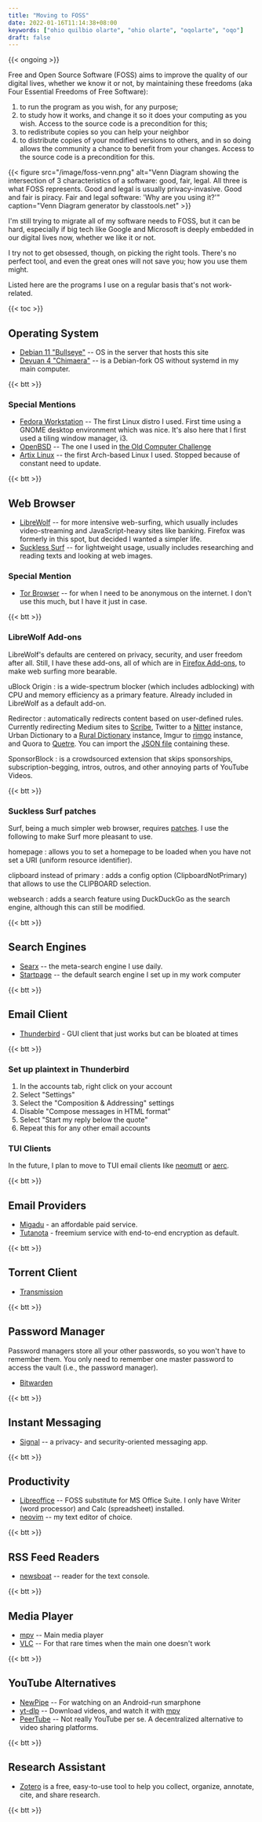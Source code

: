 ```yaml
---
title: "Moving to FOSS"
date: 2022-01-16T11:14:38+08:00
keywords: ["ohio quilbio olarte", "ohio olarte", "oqolarte", "oqo"]
draft: false
---
```

{{< ongoing >}}

Free and Open Source Software (FOSS) aims to improve the quality of our digital lives, whether we know it or not, by maintaining these freedoms (aka Four Essential Freedoms of Free Software):

1. to run the program as you wish, for any purpose;
1. to study how it works, and change it so it does your computing as you wish.
   Access to the source code is a precondition for this;
1. to redistribute copies so you can help your neighbor
1. to distribute copies of your modified versions to others, and in so doing
   allows the community a chance to benefit from your changes. Access to the
   source code is a precondition for this.


{{< figure src="/image/foss-venn.png" alt="Venn Diagram showing the intersection of 3 characteristics of a software: good, fair, legal. All three is what FOSS represents. Good and legal is usually privacy-invasive. Good and fair is piracy. Fair and legal software: 'Why are you using it?'" caption="Venn Diagram generator by classtools.net" >}}

I'm still trying to migrate all of my software needs to FOSS,
but it can be hard, especially if big tech like Google and Microsoft
is deeply embedded in our digital lives now,
whether we like it or not.

I try not to get obsessed, though, on picking the right tools.
There's no perfect tool, and even the great ones will not save you;
how you use them might.

Listed here are the programs I use on a regular basis
that's not work-related.

{{< toc >}}
## Operating System 

- [Debian 11 "Bullseye"](https://www.debian.org/releases/bullseye/) -- OS in the server that
  hosts this site
- [Devuan 4
  "Chimaera"](https://www.devuan.org/os/announce/chimaera-release-announce-2021-10-14) -- is a Debian-fork OS without systemd in my main computer.

{{< btt >}}
### Special Mentions
- [Fedora Workstation](https://getfedora.org/en/workstation/) --
The first Linux distro I used.
First time using a GNOME desktop environment which was nice.
It's also here that I first used a tiling window manager, i3.
- [OpenBSD](https://www.openbsd.org/) -- The one I used in [the Old Computer Challenge](/old-computer)
- [Artix Linux](https://artixlinux.org/) -- the first Arch-based Linux
  I used. Stopped because of constant need to update.

{{< btt >}}
## Web Browser

- [LibreWolf](https://librewolf.net) -- for more intensive web-surfing,
which usually includes video-streaming
and JavaScript-heavy sites like banking.
Firefox was formerly in this spot,
but decided I wanted a simpler life.
- [Suckless Surf](https://surf.suckless.org) -- for lightweight usage,
usually includes researching and reading texts and looking at web images.

### Special Mention

- [Tor Browser](https://www.torproject.org) -- for when I need to be
  anonymous on the internet.
I don't use this much,
but I have it just in case.

{{< btt >}}
### LibreWolf Add-ons
LibreWolf's defaults are
centered on privacy, security, and user freedom after all.
Still, I have these add-ons, all of which are in [Firefox Add-ons](https://addons.mozilla.org/en-US/firefox/),
to make web surfing more bearable.

uBlock Origin
: is a wide-spectrum blocker
(which includes adblocking)
with CPU and memory efficiency as a primary feature.
Already included in LibreWolf as a default add-on.

Redirector
: automatically redirects content based on user-defined rules.
Currently redirecting Medium sites to [Scribe](https://scribe.rip),
Twitter to a [Nitter](https://nitter.kavin.rocks) instance,
Urban Dictionary to a [Rural
Dictionary](https://codeberg.org/zortazert/rural-dictionary#headline-2)
instance,
Imgur to
[rimgo](https://codeberg.org/video-prize-ranch/rimgo#user-content-instances)
instance,
and Quora to [Quetre](https://github.com/zyachel/quetre#instances).
You can import the [JSON file](/Redirector.json) containing these.

SponsorBlock
: is a crowdsourced extension that skips sponsorships, subscription-begging, intros, outros, and
other annoying parts of YouTube Videos.

{{< btt >}}
### Suckless Surf patches
Surf, being a much simpler web browser, requires
[patches](https://surf.suckless.org/patches/).
I use the following to make Surf more pleasant to use.

homepage
: allows you to set a homepage to be loaded when you have not set a
  URI (uniform resource identifier).

clipboard instead of primary
: adds a config option (ClipboardNotPrimary) that allows to use the CLIPBOARD selection.

websearch
: adds a search feature using DuckDuckGo as the search engine,
although this can still be modified.

{{< btt >}}
## Search Engines
- [Searx](https://searx.be/) -- the meta-search engine I use daily.
- [Startpage](https://www.startpage.com/) -- the default search engine I set up
  in my work computer

{{< btt >}}
## Email Client

- [Thunderbird](https://www.thunderbird.net/) - GUI client that just
  works but can be bloated at times

{{< btt >}}
### Set up plaintext in Thunderbird

1. In the accounts tab, right click on your account
1. Select "Settings"
1. Select the "Composition & Addressing" settings
1. Disable "Compose messages in HTML format"
1. Select "Start my reply below the quote"
1. Repeat this for any other email accounts

### TUI Clients

In the future, I plan to move to TUI email clients like
[neomutt](https://neomutt.org) or [aerc](https://aerc-mail.org).

{{< btt >}}
## Email Providers

- [Migadu](https://www.migadu.com/) - an affordable paid service.
- [Tutanota](https://tutanota.com/) - freemium service with end-to-end
  encryption as default.

{{< btt >}}
## Torrent Client

- [Transmission](https://transmissionbt.com/)

{{< btt >}}
## Password Manager

Password managers store all your other passwords, so you won't have to remember
them.
You only need to remember one master password to access the vault (i.e., the
password manager).

- [Bitwarden](https://bitwarden.com/)

{{< btt >}}

## Instant Messaging

- [Signal](https://signal.org/) -- a privacy- and security-oriented
  messaging app.

{{< btt >}}
## Productivity
- [Libreoffice](https://www.libreoffice.org/) -- FOSS substitute for MS Office
  Suite. I only have Writer (word
  processor) and Calc (spreadsheet) installed.
- [neovim](https://neovim.io) -- my text editor of choice.

{{< btt >}}
## RSS Feed Readers
- [newsboat](https://newsboat.org/) -- reader for the text console.

{{< btt >}}
## Media Player
- [mpv](https://mpv.io) -- Main media player
- [VLC](https://www.videolan.org/) -- For that rare times when the main one
  doesn't work

{{< btt >}}
## YouTube Alternatives
- [NewPipe](https://newpipe.net/) -- For watching on an Android-run smarphone
- [yt-dlp](https://github.com/yt-dlp/yt-dlp) -- Download videos,
and watch it with [mpv](https://mpv.io)
- [PeerTube](https://joinpeertube.org/) -- Not really YouTube per se.
A decentralized alternative to video sharing platforms.

{{< btt >}}

## Research Assistant

- [Zotero](https://zotero.org) is a free, easy-to-use tool to help you collect, organize, annotate, cite, and share research.

{{< btt >}}
